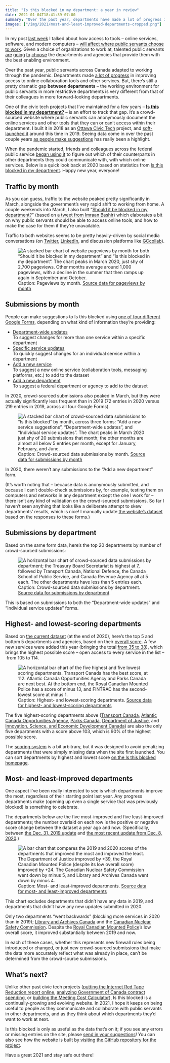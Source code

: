 ```yaml
---
title: "Is this blocked in my department: a year in review"
date: 2021-01-04T18:41:39-07:00
summary: "Over the past year, departments have made a lot of progress in improving access to online collaboration tools and other services. But, there’s still a pretty dramatic gap between departments that are more restrictive, and departments that are more forward-looking. “Is this blocked in my department?” is a crowd-sourced effort to track that gap, and this post looks at how the website and the departments reflected on it have evolved over the course of 2020."
images: ["/img/2021/most-and-least-improved-departments-cropped.png"]
---
```


In my post [last week](/2020/12/27/tools-that-work/) I talked about how access to tools – online services, software, and modern computers – [will affect where public servants choose to work](/2020/12/27/tools-that-work/). Given a choice of organizations to work at, talented public servants [are](https://twitter.com/CalvinR/status/1345094544195538944) [going](https://twitter.com/meganiyoung/status/1344731328487546880) [to](https://twitter.com/patlaj/status/1345448307871641600) [choose](https://twitter.com/AvalinaCorazon/status/1330718223004786690) the departments and agencies that provide them with the best enabling environment. 

Over the past year, public servants across Canada adapted to working through the pandemic. Departments made [a lot of progress](/2020/05/22/crisis-bureaucracies-and-change/) in improving access to online collaboration tools and other services. But, there’s still a pretty dramatic gap **between departments** – the working environment for public servants in more restrictive departments is very different from that of their colleagues in more forward-looking departments.

One of the civic tech projects that I’ve maintained for a few years – **[Is this blocked in my department?](https://isthisblockedinmydepartment.ca/)** – is an effort to track that gap. It’s a crowd-sourced website where public servants can anonymously document the online services and other tools that they can or can’t access within their department. I built it in 2018 as an [Ottawa Civic Tech](https://ottawacivictech.ca/) project, and [soft-launched it](https://twitter.com/sboots/status/1080462696741588992) around this time in 2019. Seeing data come in over the past couple years [as people make suggestions](https://isthisblockedinmydepartment.ca/suggest) has really been a highlight. 

When the pandemic started, friends and colleagues across the federal public service [began using it](https://twitter.com/sboots/status/1238551530904715264) to figure out which of their counterparts in other departments they could communicate with, with which online services. Below is a quick look back at 2020 based on statistics from [Is this blocked in my department](https://isthisblockedinmydepartment.ca/). Happy new year, everyone! 

## Traffic by month

As you can guess, traffic to the website peaked pretty significantly in March, alongside the government’s very rapid shift to working from home. A couple weekends into March, I also built “[Should it be blocked in my department?](https://shoulditbeblockedinmydepartment.ca/)” (based on [a tweet from Imraan Bashir](https://twitter.com/iBashX/status/1238865058135932935)) which elaborates a bit on why public servants should be able to access online tools, and how to make the case for them if they’re unavailable. 

Traffic to both websites seems to be pretty heavily-driven by social media conversations (on [Twitter](https://isthisblockedinmydepartment.ca/service/twitter/), [LinkedIn](https://isthisblockedinmydepartment.ca/service/linkedin/), and discussion platforms like [GCcollab](https://isthisblockedinmydepartment.ca/service/gccollab/)).

<figure>
  <img src="/img/2021/pageviews-by-month.png" class="img-fluid" alt="A stacked bar chart of website pageviews by month for both “Should it be blocked in my department” and “Is this blocked in my department”. The chart peaks in March 2020, just shy of 2,700 pageviews. Other months average around 1,000 pageviews, with a decline in the summer that then ramps up again in September and October.">
  <figcaption><span class="sr-only">Caption: </span>Pageviews by month. <a href="https://github.com/isthisblocked/analysis/blob/main/2020/pageviews_by_month.csv">Source data <span class="sr-only">for pageviews by month</span></a></figcaption>
</figure>

## Submissions by month

People can make suggestions to Is this blocked using [one of four different Google Forms](https://isthisblockedinmydepartment.ca/suggest), depending on what kind of information they’re providing:

*   [Department-wide updates \
](http://bit.ly/isthisblocked-updates)To suggest changes for more than one service within a specific department
*   [Specific service updates \
](http://bit.ly/isthisblocked-individual)To quickly suggest changes for an individual service within a department
*   [Add a new service \
](http://bit.ly/isthisblocked-add-service)To suggest a new online service (collaboration tools, messaging platforms, etc.) to add to the dataset
*   [Add a new department \
](http://bit.ly/isthisblocked-add-organization)To suggest a federal department or agency to add to the dataset

In 2020, crowd-sourced submissions also peaked in March, but they were actually significantly less frequent than in 2019 (72 entries in 2020 versus <span title="Yes, 219 entries in 2019 is kind of a funny coincidence.">219</span> entries in 2019, across all four Google Forms).

<figure>
  <img src="/img/2021/submissions-by-month.png" class="img-fluid" alt="A stacked bar chart of crowd-sourced data submissions to “Is this blocked” by month, across three forms: “Add a new service suggestions”, “Department-wide updates”, and “Individual service updates”. The chart peaks in March 2020 just shy of 20 submissions that month; the other months are almost all below 5 entries per month, except for January, February, and June.">
  <figcaption><span class="sr-only">Caption: </span>Crowd-sourced data submissions by month. <a href="https://github.com/isthisblocked/analysis/blob/main/2020/submissions_by_month.csv">Source data <span class="sr-only">for submissions by month</span></a></figcaption>
</figure>

In 2020, there weren’t any submissions to the “Add a new department” form.

(It’s worth noting that – because data is anonymously submitted, and because I can’t double-check submissions by, for example, testing them on computers and networks in any department except the one I work for – there isn’t any kind of validation on the crowd-sourced submissions. So far I haven’t seen anything that looks like a deliberate attempt to skew departments’ results, which is nice! I manually update [the website’s dataset](https://github.com/isthisblocked/isthisblockedinmydepartment.ca/blob/master/src/data/organization_status.csv) based on the responses to these forms.)

## Submissions by department

Based on the same form data, here’s the top 20 departments by number of crowd-sourced submissions:

<figure>
  <img src="/img/2021/submissions-by-department.png" class="img-fluid" alt="A horizontal bar chart of crowd-sourced data submissions by department; the Treasury Board Secretariat is highest at 7, followed by Transport Canada, National Defence, the Canada School of Public Service, and Canada Revenue Agency all at 5 each. The other departments have less than 5 entries each.">
  <figcaption><span class="sr-only">Caption: </span>Crowd-sourced data submissions by department. <a href="https://github.com/isthisblocked/analysis/blob/main/2020/submissions_by_department.csv">Source data <span class="sr-only">for submissions by department</span></a></figcaption>
</figure>

This is based on submissions to both the “Department-wide updates” and “Individual service updates” forms.


## Highest- and lowest-scoring departments

Based on [the current dataset](https://github.com/isthisblocked/isthisblockedinmydepartment.ca/blob/master/src/data/organization_status.csv) (at the end of 2020), here’s the top 5 and bottom 5 departments and agencies, based on their [overall score](https://isthisblockedinmydepartment.ca/scoring). A few new services were added this year (bringing the total [from 35 to 38](https://isthisblockedinmydepartment.ca/service)), which brings the highest possible score – open access to every service in the list – from 105 to 114.

<figure>
  <img src="/img/2021/highest-and-lowest-scoring-departments.png" class="img-fluid" alt="A horizontal bar chart of the five highest and five lowest scoring departments. Transport Canada has the best score, at 112. Atlantic Canada Opportunities Agency and Parks Canada are next best. At the bottom end, the Royal Canadian Mounted Police has a score of minus 13, and FINTRAC has the second-lowest score at minus 1.">
  <figcaption><span class="sr-only">Caption: </span>Highest- and lowest-scoring departments. <a href="https://github.com/isthisblocked/analysis/blob/main/2020/highest_and_lowest_scoring_departments.csv">Source data <span class="sr-only">for highest- and lowest-scoring departments</span></a></figcaption>
</figure>

The five highest-scoring departments above ([Transport Canada](https://isthisblockedinmydepartment.ca/organization/tc/), [Atlantic Canada Opportunities Agency](https://isthisblockedinmydepartment.ca/organization/acoa/), [Parks Canada](https://isthisblockedinmydepartment.ca/organization/pc/), [Department of Justice](https://isthisblockedinmydepartment.ca/organization/justice/), and [Innovation, Science, and Economic Development Canada](https://isthisblockedinmydepartment.ca/organization/ic/)) are also the only five departments with a score above 103, which is 90% of the highest possible score. 

The [scoring system](https://isthisblockedinmydepartment.ca/scoring) is a bit arbitrary, but it was designed to avoid penalizing departments that were simply missing data when the site first launched. You can sort departments by highest and lowest score [on the Is this blocked homepage](https://isthisblockedinmydepartment.ca/).

## Most- and least-improved departments

One aspect I’ve been really interested to see is which departments improve the most, regardless of their starting point last year. Any progress departments make (opening up even a single service that was previously blocked) is something to celebrate. 

The departments below are the five most-improved and five least-improved departments; the number overlaid on each row is the positive or negative score change between the dataset a year ago and now. (Specifically, between [the Dec. 31, 2019 update](https://github.com/isthisblocked/isthisblockedinmydepartment.ca/blob/fb84e879ac7748f34e5276071340bc4303a4f643/src/data/organization_status.csv) and [the most recent update from Dec. 8, 2020](https://github.com/isthisblocked/isthisblockedinmydepartment.ca/blob/def2bc801eb54e08c849d44a00000a8a17ff99be/src/data/organization_status.csv).) 

<figure>
  <img src="/img/2021/most-and-least-improved-departments.png" class="img-fluid" alt="A bar chart that compares the 2019 and 2020 scores of the departments that improved the most and improved the least. The Department of Justice improved by +39, the Royal Canadian Mounted Police (despite its low overall score) improved by +24. The Canadian Nuclear Safety Commission went down by minus 5, and Library and Archives Canada went down by minus 4.">
  <figcaption><span class="sr-only">Caption: </span>Most- and least-improved departments. <a href="https://github.com/isthisblocked/analysis/blob/main/2020/most_and_least_improved_departments.csv">Source data <span class="sr-only">for most- and least-improved departments</span></a></figcaption>
</figure>

This chart excludes departments that didn’t have any data in 2019, and departments that didn’t have any new updates submitted in 2020. 

Only two departments “went backwards” (blocking more services in 2020 than in 2019); [Library and Archives Canada](https://isthisblockedinmydepartment.ca/organization/lac/) and the [Canadian Nuclear Safety Commission](https://isthisblockedinmydepartment.ca/organization/cnsc/). Despite the [Royal Canadian Mounted Police](https://isthisblockedinmydepartment.ca/organization/rcmp/)’s low overall score, it improved substantially between 2019 and now.

In each of these cases, whether this represents new firewall rules being introduced or changed, or just new crowd-sourced submissions that make the data more accurately reflect what was already in place, can’t be determined from the crowd-source submissions.

## What’s next?

Unlike other past civic tech projects ([putting the Internet Red Tape Reduction report online](https://internal-red-tape-reduction-report.github.io/), [analyzing Government of Canada contract spending](https://goc-spending.github.io/), or [building the Meeting Cost Calculator](https://meetingcostcalculator.ca/)), Is this blocked is a continually-growing and evolving website. In 2021, I hope it keeps on being useful to people as they communicate and collaborate with public servants in other departments, and as they think about which departments they’d want to work at next. 

Is this blocked is only as useful as the data that’s on it; if you see any errors or missing entries on the site, please [send in your suggestions](https://isthisblockedinmydepartment.ca/suggest)! You can also see how the website is built [by visiting the GitHub repository for the project](https://github.com/isthisblocked/isthisblockedinmydepartment.ca). 

Have a great 2021 and stay safe out there! 
